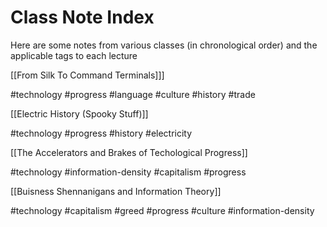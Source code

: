 # Class Note Index

Here are some notes from various classes (in chronological order) 
and the applicable tags to each lecture

[[From Silk To Command Terminals]]]

 #technology #progress #language  #culture #history #trade

[[Electric History (Spooky Stuff)]]

 #technology #progress #history #electricity

[[The Accelerators and Brakes of Techological Progress]]

 #technology #information-density #capitalism #progress 

[[Buisness Shennanigans and Information Theory]]

 #technology #capitalism #greed #progress #culture #information-density 